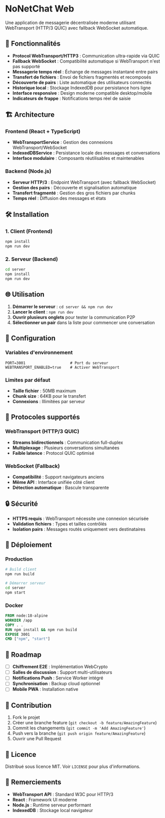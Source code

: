 # NoNetChat Web

Une application de messagerie décentralisée moderne utilisant WebTransport (HTTP/3 QUIC) avec fallback WebSocket automatique.

## 🚀 Fonctionnalités

- **Protocol WebTransport/HTTP3** : Communication ultra-rapide via QUIC
- **Fallback WebSocket** : Compatibilité automatique si WebTransport n'est pas supporté
- **Messagerie temps réel** : Échange de messages instantané entre pairs
- **Transfert de fichiers** : Envoi de fichiers fragmentés et recomposés
- **Découverte de pairs** : Liste automatique des utilisateurs connectés
- **Historique local** : Stockage IndexedDB pour persistance hors ligne
- **Interface responsive** : Design moderne compatible desktop/mobile
- **Indicateurs de frappe** : Notifications temps réel de saisie

## 🏗️ Architecture

### Frontend (React + TypeScript)
- **WebTransportService** : Gestion des connexions WebTransport/WebSocket
- **IndexedDBService** : Persistance locale des messages et conversations
- **Interface modulaire** : Composants réutilisables et maintenables

### Backend (Node.js)
- **Serveur HTTP/3** : Endpoint WebTransport (avec fallback WebSocket)
- **Gestion des pairs** : Découverte et signalisation automatique
- **Transfert fragmenté** : Gestion des gros fichiers par chunks
- **Temps réel** : Diffusion des messages et états

## 🛠️ Installation

### 1. Client (Frontend)
```bash
npm install
npm run dev
```

### 2. Serveur (Backend)
```bash
cd server
npm install
npm run dev
```

## 🌐 Utilisation

1. **Démarrer le serveur** : `cd server && npm run dev`
2. **Lancer le client** : `npm run dev`
3. **Ouvrir plusieurs onglets** pour tester la communication P2P
4. **Sélectionner un pair** dans la liste pour commencer une conversation

## 🔧 Configuration

### Variables d'environnement
```env
PORT=3001                    # Port du serveur
WEBTRANSPORT_ENABLED=true    # Activer WebTransport
```

### Limites par défaut
- **Taille fichier** : 50MB maximum
- **Chunk size** : 64KB pour le transfert
- **Connexions** : Illimitées par serveur

## 📡 Protocoles supportés

### WebTransport (HTTP/3 QUIC)
- **Streams bidirectionnels** : Communication full-duplex
- **Multiplexage** : Plusieurs conversations simultanées
- **Faible latence** : Protocol QUIC optimisé

### WebSocket (Fallback)
- **Compatibilité** : Support navigateurs anciens
- **Même API** : Interface unifiée côté client
- **Détection automatique** : Bascule transparente

## 🔒 Sécurité

- **HTTPS requis** : WebTransport nécessite une connexion sécurisée
- **Validation fichiers** : Types et tailles contrôlés
- **Isolation pairs** : Messages routés uniquement vers destinataires

## 🚀 Déploiement

### Production
```bash
# Build client
npm run build

# Démarrer serveur
cd server
npm start
```

### Docker
```dockerfile
FROM node:18-alpine
WORKDIR /app
COPY . .
RUN npm install && npm run build
EXPOSE 3001
CMD ["npm", "start"]
```

## 🔮 Roadmap

- [ ] **Chiffrement E2E** : Implémentation WebCrypto
- [ ] **Salles de discussion** : Support multi-utilisateurs
- [ ] **Notifications Push** : Service Worker intégré
- [ ] **Synchronisation** : Backup cloud optionnel
- [ ] **Mobile PWA** : Installation native

## 🤝 Contribution

1. Fork le projet
2. Créer une branche feature (`git checkout -b feature/AmazingFeature`)
3. Commit les changements (`git commit -m 'Add AmazingFeature'`)
4. Push vers la branche (`git push origin feature/AmazingFeature`)
5. Ouvrir une Pull Request

## 📄 Licence

Distribué sous licence MIT. Voir `LICENSE` pour plus d'informations.

## 🙏 Remerciements

- **WebTransport API** : Standard W3C pour HTTP/3
- **React** : Framework UI moderne
- **Node.js** : Runtime serveur performant
- **IndexedDB** : Stockage local navigateur